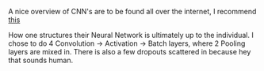A nice overview of CNN's are to be found all over the internet, I recommend [this](https://towardsdatascience.com/a-comprehensive-guide-to-convolutional-neural-networks-the-eli5-way-3bd2b1164a53)

How one structures their Neural Network is ultimately up to the individual.
I chose to do 4 Convolution -> Activation -> Batch layers, where 2 Pooling layers are mixed in. There is also a few dropouts scattered in because hey that sounds human. 
